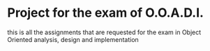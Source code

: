 # Project for the exam of O.O.A.D.I.
this is all the assignments that are requested for the exam in Object Oriented analysis, design and implementation
